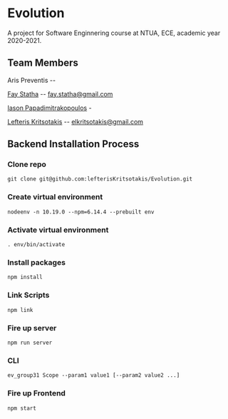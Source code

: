 # Evolution

A project for Software Enginnering course at NTUA, ECE, academic year 2020-2021.

## Team Members

Aris Preventis -- 

[Fay Statha](https://github.com/FayStatha) -- fay.statha@gmail.com

[Iason Papadimitrakopoulos](https://github.com/IasonasPap) - 

[Lefteris Kritsotakis](https://github.com/lefterisKritsotakis) -- elkritsotakis@gmail.com

## Backend Installation Process

### Clone repo

```git clone git@github.com:lefterisKritsotakis/Evolution.git```

### Create virtual environment

```nodeenv -n 10.19.0 --npm=6.14.4 --prebuilt env```

### Activate virtual environment

```. env/bin/activate```

### Install packages

```npm install```

### Link Scripts

```npm link```

### Fire up server

```npm run server```

### CLI

```ev_group31 Scope --param1 value1 [--param2 value2 ...]```

### Fire up Frontend

```npm start```
